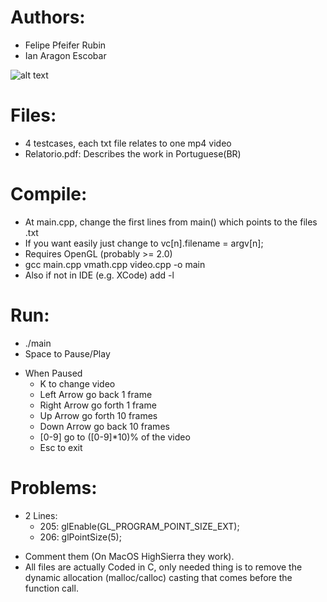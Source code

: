 # Authors:
- Felipe Pfeifer Rubin
- Ian Aragon Escobar

![alt text](http://https://github.com/Felipe-Rubin/GroupRecognition/edit/master/Images/Br1.png)

# Files:
- 4 testcases, each txt file relates to one mp4 video
- Relatorio.pdf: Describes the work in Portuguese(BR)

# Compile:
- At main.cpp, change the first lines from main() which points to the files .txt
- If you want easily just change to vc[n].filename = argv[n];
- Requires OpenGL (probably >= 2.0)
- gcc  main.cpp vmath.cpp video.cpp -o main 
- Also if not in IDE (e.g. XCode) add -l<library>

# Run:
- ./main
- Space to Pause/Play
* When Paused
	* K to change video
	* Left Arrow go back 1 frame
	* Right Arrow go forth 1 frame
	* Up Arrow go forth 10 frames
	* Down Arrow go back 10 frames
	* [0-9] go to ([0-9]*10)% of the video
	* Esc to exit

# Problems:
* 2 Lines: 
	* 205: glEnable(GL_PROGRAM_POINT_SIZE_EXT);
	* 206: glPointSize(5);
- Comment them (On MacOS HighSierra they work).
- All files are actually Coded in C, only needed thing is to remove the dynamic allocation (malloc/calloc) casting that comes before the function call.
